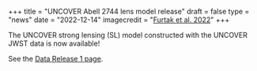 +++
title = "UNCOVER Abell 2744 lens model release"
draft = false
type = "news"
date = "2022-12-14"
imagecredit = "<a href='https://ui.adsabs.harvard.edu/abs/2022arXiv221204381F/abstract'>Furtak et al. 2022</a>"
+++

The UNCOVER strong lensing (SL) model constructed with the UNCOVER JWST data is now available!

See the [Data Release 1 page](/DR1.html#LensingMaps).
